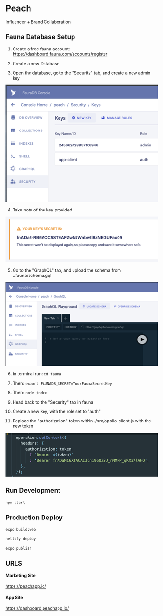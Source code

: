 # Peach

Influencer + Brand Collaboration

## Fauna Database Setup

1. Create a free fauna account:
   https://dashboard.fauna.com/accounts/register

2. Create a new Database

3. Open the database, go to the "Security" tab, and create a new admin key

![Security Tab](/docs/assets/security.png)

4. Take note of the key provided

![New Key](/docs/assets/key.png)

5. Go to the "GraphQL" tab, and upload the schema from ./fauna/schema.gql

![GraphQL Schema](/docs/assets/graphql.png)

6. In terminal run: `cd fauna`

7. Then: `export FAUNADB_SECRET=YourFaunaSecretKey`

8. Then: `node index`

9. Head back to the "Security" tab in fauna

10. Create a new key, with the role set to "auth"

11. Replace the "authorization" token within ./src/apollo-client.js with the new token

![Auth Token](/docs/assets/auth-token.png)

## Run Development

`npm start`

## Production Deploy

`expo build:web`

`netlify deploy`

`expo publish`

## URLS

#### Marketing Site

https://peachapp.io/

#### App Site

https://dashboard.peachapp.io/
